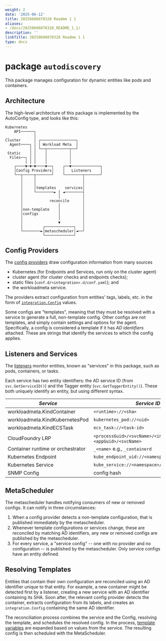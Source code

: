 ```yaml
---
weight: 2
date: '2025-06-12'
title: 20250606070328 Readme 1 1
aliases:
- /docs/20250606070328_README_1_1/
description: ''
linkTitle: 20250606070328 Readme 1 1
type: docs
---
```


# package `autodiscovery`

This package manages configuration for dynamic entities like pods and containers.

## Architecture

The high-level architecture of this package is implemented by the AutoConfig type, and looks like this:

```
Kubernetes
    API──────┐
             │
Cluster      │ ┌────────────────┐
  Agent────┐ │ │ Workload Meta  │
           │ │ └──┬──────────┬──┘
 Static    │ │    │          │
  Files──┐ │ │    │          │
         │ │ │    │          │
    ┌────▼─▼─▼────▼──┐    ┌──▼─────────────┐
    │Config Providers│    │   Listeners    │
    └──┬─────┬───────┘    └────────┬───────┘
       │     │                     │
       │     │                     │
       │     │templates    services│
       │     └────────► │ ◄────────┤
       │                │          │
       │            reconcile      │
       │                │          │
       │non-template    │          │
       │configs         │          │
       │                │          │
       │                ▼          │
       │         ┌─────────────┐   │
       └────────►│metascheduler│◄──┘
                 └─────────────┘
```

## Config Providers

The [config providers](https://pkg.go.dev/github.com/DataDog/datadog-agent/comp/core/autodiscovery/providers) draw configuration information from many sources

* Kubernetes (for Endpoints and Services, run only on the cluster agent)
* cluster agent (for cluster checks and endpoints checks);
* static files (`conf.d/<integration>.d/conf.yaml`); and
* the workloadmeta service.

The providers extract configuration from entities' tags, labels, etc. in the form of [`integration.Config`](https://pkg.go.dev/github.com/DataDog/datadog-agent/comp/core/autodiscovery/integration#Config) values.

Some configs are "templates", meaning that they must be resolved with a service to generate a full, non-template config.
Other configs are not templates, and simply contain settings and options for the agent.
Specifically, a config is considered a template if it has _AD identifiers_ attached.
These are strings that identify the services to which the config applies.

## Listeners and Services

The [listeners](https://pkg.go.dev/github.com/DataDog/datadog-agent/comp/core/autodiscovery/listeners) monitor entities, known as "services" in this package, such as pods, containers, or tasks.

Each service has two entity identifiers: the AD service ID (from `svc.GetServiceID()`) and the Tagger entity (`svc.GetTaggerEntity()`).
These both uniquely identify an entity, but using different syntax.

<!-- NOTE: a similar table appears in comp/core/tagger/README.md; please keep both in sync -->
| *Service*                         | *Service ID*                                                      | *Tagger Entity*              |
|-----------------------------------|-------------------------------------------------------------------|------------------------------|
| workloadmeta.KindContainer        | `<runtime>://<sha>`                                               | `container_id://<sha>`       |
| workloadmeta.KindKubernetesPod    | `kubernetes_pod://<uid>`                                          | `kubernetes_pod_uid://<uid>` |
| workloadmeta.KindECSTask          | `ecs_task://<task-id>`                                            | `ecs_task://<task-id>`       |
| CloudFoundry LRP                  | `<processGuid>/<svcName>/<instanceGuid>` or `<appGuid>/<svcName>` | (none)                       |
| Container runtime or orchestrator | `_<name>` e.g., `_containerd`                                     | (none)                       |
| Kubernetes Endpoint               | `kube_endpoint_uid://<namespace>/<name>/<ip>`                     | (none)                       |
| Kubernetes Service                | `kube_service://<namespace>/<name>`                               | (none)                       |
| SNMP Config                       | config hash                                                       | (none)                       |

## MetaScheduler

The metascheduler handles notifying consumers of new or removed configs.
It can notify in three circumstances:

1. When a config provider detects a non-template configuration, that is published immediately by the metascheduler.
2. Whenever template configurations or services change, these are reconciled by matching AD identifiers, any new or removed configs are published by the metascheduler.
3. For every service, a "service config" -- one with no provider and no configuration -- is published by the metascheduler.
   Only service configs have an entity defined.

## Resolving Templates

Entities that contain their own configuration are reconciled using an AD identifier unique to that entity.
For example, a new container might be detected first by a listener, creating a new service with an AD identifier containing its SHA.
Soon after, the relevant config provider detects the container, extracts configuration from its labels, and creates an `integration.Config` containing the same AD identifier.

The reconciliation process combines the service and the Config, resolving the template, and schedules the resolved config.
In the process, [template variables](https://docs.datadoghq.com/agent/faq/template_variables/) are expanded based on values from the service.
The resulting config is then scheduled with the MetaScheduler.
